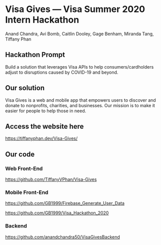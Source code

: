# Visa Gives — Visa Summer 2020 Intern Hackathon
Anand Chandra, Avi Bomb, Caitlin Dooley, Gage Benham, Miranda Tang, Tiffany Phan

## Hackathon Prompt
Build a solution that leverages Visa APIs to help consumers/cardholders adjust to disruptions caused by COVID-19 and beyond.

## Our solution
Visa Gives is a web and mobile app that empowers users to discover and donate to nonprofits, charities, and businesses. Our mission is to make it easier for people to help those in need.

## Access the website here
https://tiffanyphan.dev/Visa-Gives/

## Our code

### Web Front-End
https://github.com/TiffanyVPhan/Visa-Gives

### Mobile Front-End
https://github.com/GB1999/Firebase_Generate_User_Data

https://github.com/GB1999/Visa_Hackathon_2020

### Backend
https://github.com/anandchandra50/VisaGivesBackend
